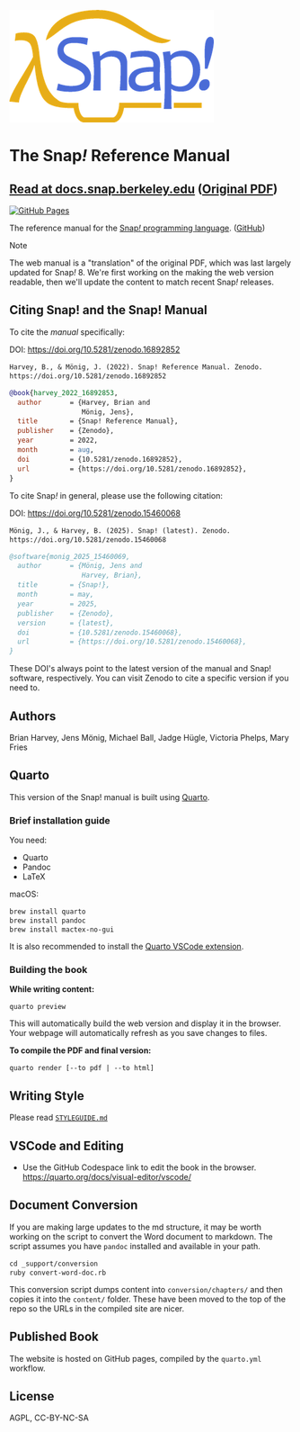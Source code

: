 ![Snap! Logo](./images/snap-logo.png)

# The Snap<em>!</em> Reference Manual
## [Read at docs.snap.berkeley.edu][website] ([Original PDF][original_pdf])

[![GitHub Pages](https://img.shields.io/badge/website-GitHub%20Pages-blue.svg)](https://docs.snap.berkeley.edu/)

[website]: https://docs.snap.berkeley.edu
[pdf]: https://docs.snap.berkeley.edu/snap-manual.pdf
[original_pdf]: ./SnapManual.pdf

The reference manual for the [Snap<em>!</em> programming language][snap]. ([GitHub][snap_gh])

[snap]: https://snap.berkeley.edu
[snap_gh]: https://github.com/jmoenig/snap/

> [!NOTE]
> The web manual is a "translation" of the original PDF, which was last largely updated for
> Snap<em>!</em> 8. We're first working on the making the web version readable, then we'll
> update the content to match recent Snap<em>!</em> releases.

## Citing Snap! and the Snap! Manual

To cite the _manual_ specifically:

DOI: https://doi.org/10.5281/zenodo.16892852

```
Harvey, B., & Mönig, J. (2022). Snap! Reference Manual. Zenodo. https://doi.org/10.5281/zenodo.16892852
```

```bibtex
@book{harvey_2022_16892853,
  author       = {Harvey, Brian and
                  Mönig, Jens},
  title        = {Snap! Reference Manual},
  publisher    = {Zenodo},
  year         = 2022,
  month        = aug,
  doi          = {10.5281/zenodo.16892852},
  url          = {https://doi.org/10.5281/zenodo.16892852},
}
```
To cite Snap<em>!</em> in general, please use the following citation:

DOI: https://doi.org/10.5281/zenodo.15460068

```
Mönig, J., & Harvey, B. (2025). Snap! (latest). Zenodo. https://doi.org/10.5281/zenodo.15460068
```

```bibtex
@software{monig_2025_15460069,
  author       = {Mönig, Jens and
                  Harvey, Brian},
  title        = {Snap!},
  month        = may,
  year         = 2025,
  publisher    = {Zenodo},
  version      = {latest},
  doi          = {10.5281/zenodo.15460068},
  url          = {https://doi.org/10.5281/zenodo.15460068},
}
```

These DOI's always point to the latest version of the manual and Snap! software, respectively. You can visit Zenodo to cite a specific version if you need to.

## Authors
Brian Harvey, Jens Mönig, Michael Ball, Jadge Hügle, Victoria Phelps, Mary Fries

## Quarto
This version of the Snap! manual is built using [Quarto][quarto].

[quarto]: https://quarto.org/docs/

### Brief installation guide

You need:
* Quarto
* Pandoc
* LaTeX

macOS:
```shell
brew install quarto
brew install pandoc
brew install mactex-no-gui
```

It is also recommended to install the [Quarto VSCode extension][quarto_vscode].

[quarto_vscode]: https://marketplace.visualstudio.com/items?itemName=quarto.quarto

### Building the book

**While writing content:**

```shell
quarto preview
```

This will automatically build the web version and display it in the browser.
Your webpage will automatically refresh as you save changes to files.

**To compile the PDF and final version:**

```shell
quarto render [--to pdf | --to html]
```

## Writing Style

Please read [`STYLEGUIDE.md`](./STYLEGUIDE.md)

## VSCode and Editing

* Use the GitHub Codespace link to edit the book in the browser.
https://quarto.org/docs/visual-editor/vscode/


## Document Conversion
If you are making large updates to the md structure, it may be worth working on the script to convert the Word document to markdown.
The script assumes you have `pandoc` installed and available in your path.

```
cd _support/conversion
ruby convert-word-doc.rb
```

This conversion script dumps content into `conversion/chapters/` and then copies it into the `content/` folder. These have been moved to the top of the repo so the URLs in the compiled site are nicer.

## Published Book

The website is hosted on GitHub pages, compiled by the `quarto.yml` workflow.

## License

AGPL, CC-BY-NC-SA
